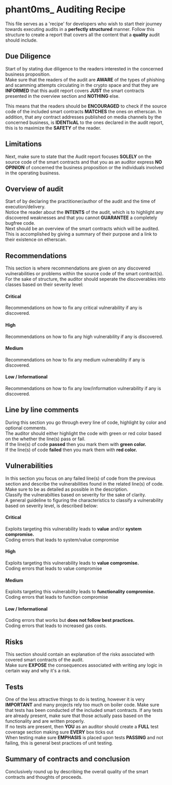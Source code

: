# phant0ms_ Auditing Recipe
This file serves as a 'recipe' for developers who wish to start their journey towards executing audits in a <b>perfectly structured</b> manner.
Follow this structure to create a report that covers all the content that a <b>quality</b> audit should include.

## Due Diligence
Start of by stating due diligence to the readers interested in the concerned business proposition.<br>
Make sure that the readers of the audit are <b>AWARE</b> of the types of phishing and scamming attempts circulating in the crypto space and that they are <b>INFORMED</b> that this audit report covers <b>JUST</b> the smart contracts presented in the overview section and <b>NOTHING</b> else. <br>

This means that the readers should be <b>ENCOURAGED</b> to check if the source code of the included smart contracts <b>MATCHES</b> the ones on etherscan. In addition, that any contract addresses published on media channels by the concerned business, is <b>IDENTIcAL</b> to the ones declared in the audit report, this is to maximize the <b>SAFETY</b> of the reader.


## Limitations
Next, make sure to state that the Audit report focuses <b>SOLELY</b> on the source code of the smart contracts and that you as an auditor express <b>NO OPINION</b> of concerned the business proposition or the individuals involved in the operating business. 


## Overview of audit
Start of by declaring the practitioner/author of the audit and the time of execution/delivery. <br>
Notice the reader about the <b>INTENTS</b> of the audit, which is to highlight any discovered weaknesses and that you cannot <b>GUARANTEE</b> a completely bugfree code. <br>
Next should be an overview of the smart contracts which will be audited. <br> 
This is accomplished by giving a summary of their purpose and a link to their existence on etherscan.  


## Recommendations
This section is where recommendations are given on any discovered vulnerabilities or problems within the source code of the smart contract(s). <br>
For the sake of structure, the auditor should seperate the discoverables into classes  based on their severity level: <br>

#### Critical 
Recommendations on how to fix any critical vulnerability if any is discovered.<br>

#### High
Recommendations on how to fix any high vulnerability if any is discovered.<br>

#### Medium
Recommendations on how to fix any medium vulnerability if any is discovered.<br>

#### Low / Informational
Recommendations on how to fix any low/information vulnerability if any is discovered.<br>


## Line by line comments
During this section you go through every line of code, highlight by color and optional comments. <br> 
The auditor should either highlight the code with green or red color based on the whether the line(s) pass or fail. <br>
If the line(s) of code <b>passed</b> then you mark them with <b>green color.</b> <br>
If the line(s) of code <b>failed</b> then you mark them with <b>red color.</b> 


## Vulnerabilities
In this section you focus on any failed line(s) of code from the previous section and describe the vulnerabilities found in the related line(s) of code. Make sure to be as detailed as possible in the description.<br> Classify the vulnerabilties based on severity for the sake of clarity. <br> A general guideline to figuring the characteristics to classify a vulnerability based on severity level, is described below: <br>

#### Critical 
Exploits targeting this vulnerability leads to <b>value</b> and/or <b>system compromise.</b> <br>
Coding errors that leads to system/value compromise

#### High
Exploits targeting this vulnerability leads to <b>value compromise.</b> <br>
Coding errors that leads to value compromise

#### Medium
Exploits targeting this vulnerability leads to <b>functionality compromise.</b> <br>
Coding errors that leads to function compromise

#### Low / Informational
Coding errors that works but <b>does not follow best practices.</b> <br>
Coding errors that leads to increased gas costs.


## Risks
This section should contain an explanation of the risks associated with covered smart contracts of the audit. <br>
Make sure <b>EXPOSE</b> the consequences associated with writing any logic in certain way and why it's a risk.

## Tests
One of the less attractive things to do is testing, however it is very <b>IMPORTANT</b> and many projects rely too much on boiler code. Make sure that tests has been conducted of the included smart contracts. If any tests are already present, make sure that those actually pass based on the functionality and are written properly. <br> If no tests are present, then <b>YOU</b> as an auditor should create a <b>FULL</b> test coverage section making sure <b>EVERY</b> box ticks out<br> 
When testing make sure <b>EMPHASIS</b> is placed upon tests <b>PASSING</b> and not failing, this is general best practices of unit testing. 


## Summary of contracts and conclusion
Conclusively round up by describing the overall quality of the smart contracts and thoughts of proceeds. 
